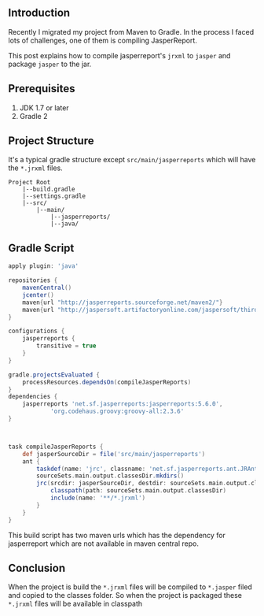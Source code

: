 ## Introduction
Recently I migrated my project from Maven to Gradle. In the process I faced lots of challenges, one of them is 
compiling JasperReport. 

This post explains how to compile jasperreport's ```jrxml``` to ```jasper``` and package ```jasper``` 
to the jar.

## Prerequisites
1. JDK 1.7 or later
2. Gradle 2

## Project Structure
It's a typical gradle structure except ```src/main/jasperreports``` which will have the ```*.jrxml``` files.

    Project Root
        |--build.gradle
        |--settings.gradle
        |--src/
            |--main/
                |--jasperreports/
                |--java/
          
## Gradle Script

```groovy
apply plugin: 'java'

repositories {
    mavenCentral()
    jcenter()
    maven{url "http://jasperreports.sourceforge.net/maven2/"}
    maven{url "http://jaspersoft.artifactoryonline.com/jaspersoft/third-party-ce-artifacts/"}
}

configurations {
    jasperreports {
        transitive = true
    }
}

gradle.projectsEvaluated {
    processResources.dependsOn(compileJasperReports)
}
dependencies {
    jasperreports 'net.sf.jasperreports:jasperreports:5.6.0',
            'org.codehaus.groovy:groovy-all:2.3.6'
}



task compileJasperReports {
    def jasperSourceDir = file('src/main/jasperreports')
    ant {
        taskdef(name: 'jrc', classname: 'net.sf.jasperreports.ant.JRAntCompileTask', classpath: configurations.jasperreports.asPath)
        sourceSets.main.output.classesDir.mkdirs()
        jrc(srcdir: jasperSourceDir, destdir: sourceSets.main.output.classesDir) {
            classpath(path: sourceSets.main.output.classesDir)
            include(name: '**/*.jrxml')
        }
    }
}
```

This build script has two maven urls which has the dependency for jasperreport which are not available in maven central repo.

## Conclusion
When the project is build the ```*.jrxml``` files will be compiled to ```*.jasper``` filed and copied to the classes folder.
So when the project is packaged these ```*.jrxml``` files will be available in classpath
